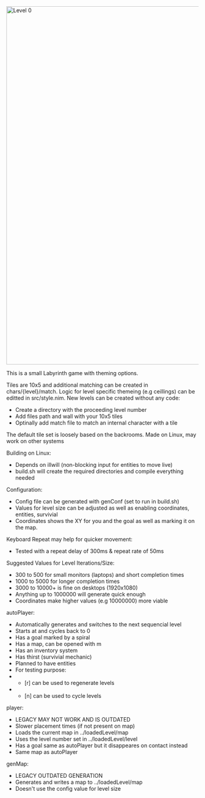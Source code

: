 <img width="1847" height="938" alt="Level 0" src="https://github.com/user-attachments/assets/81c876f2-ccfb-4e71-97da-84e9564c607e" />

This is a small Labyrinth game with theming options.

Tiles are 10x5 and additional matching can be created in chars/{level}/match.
Logic for level specific themeing (e.g ceillings) can be editted in src/style.nim.
New levels can be created without any code:
- Create a directory with the proceeding level number
- Add files path and wall with your 10x5 tiles
- Optinally add match file to match an internal character with a tile

The default tile set is loosely based on the backrooms.
Made on Linux, may work on other systems

Building on Linux:
- Depends on illwill (non-blocking input for entities to move live)
- build.sh will create the required directories and compile everything needed

Configuration:
- Config file can be generated with genConf (set to run in build.sh)
- Values for level size can be adjusted as well as enabling coordinates, entities, survivial
- Coordinates shows the XY for you and the goal as well as marking it on the map.

Keyboard Repeat may help for quicker movement:
- Tested with a repeat delay of 300ms & repeat rate of 50ms

Suggested Values for Level Iterations/Size:
- 300 to 500 for small monitors (laptops) and short completion times
- 1000 to 5000 for longer completion times
- 3000 to 10000+ is fine on desktops (1920x1080)
- Anything up to 1000000 will generate quick enough
- Coordinates make higher values (e.g 10000000) more viable

autoPlayer:
- Automatically generates and switches to the next sequencial level
- Starts at and cycles back to 0
- Has a goal marked by a spiral
- Has a map, can be opened with m
- Has an inventory system
- Has thirst (survivial mechanic)
- Planned to have entities
- For testing purpose:
- - [r] can be used to regenerate levels
- - [n] can be used to cycle levels

player:
- LEGACY MAY NOT WORK AND IS OUTDATED
- Slower placement times (if not present on map)
- Loads the current map in ../loadedLevel/map
- Uses the level number set in ../loadedLevel/level
- Has a goal same as autoPlayer but it disappeares on contact instead
- Same map as autoPlayer

genMap:
- LEGACY OUTDATED GENERATION
- Generates and writes a map to ../loadedLevel/map
- Doesn't use the config value for level size
